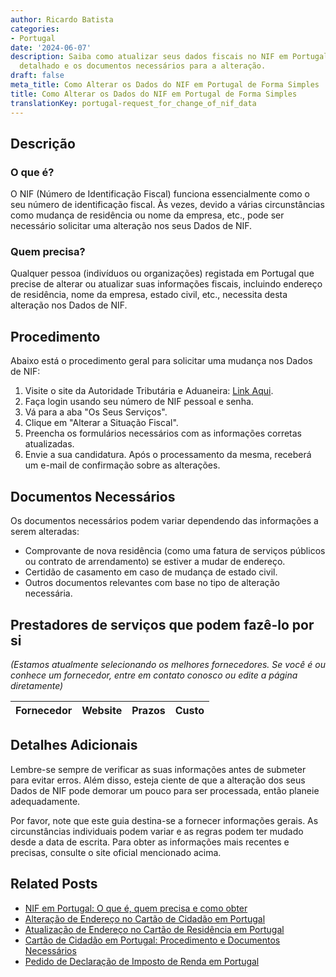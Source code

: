```yaml
---
author: Ricardo Batista
categories:
- Portugal
date: '2024-06-07'
description: Saiba como atualizar seus dados fiscais no NIF em Portugal. Veja o procedimento
  detalhado e os documentos necessários para a alteração.
draft: false
meta_title: Como Alterar os Dados do NIF em Portugal de Forma Simples
title: Como Alterar os Dados do NIF em Portugal de Forma Simples
translationKey: portugal-request_for_change_of_nif_data
---
```



## Descrição
### O que é?
O NIF (Número de Identificação Fiscal) funciona essencialmente como o seu número de identificação fiscal. Às vezes, devido a várias circunstâncias como mudança de residência ou nome da empresa, etc., pode ser necessário solicitar uma alteração nos seus Dados de NIF.

### Quem precisa?
Qualquer pessoa (indivíduos ou organizações) registada em Portugal que precise de alterar ou atualizar suas informações fiscais, incluindo endereço de residência, nome da empresa, estado civil, etc., necessita desta alteração nos Dados de NIF.

## Procedimento
Abaixo está o procedimento geral para solicitar uma mudança nos Dados de NIF:
1. Visite o site da Autoridade Tributária e Aduaneira: [Link Aqui](https://www.portaldasfinancas.gov.pt/at/html/index.html).
2. Faça login usando seu número de NIF pessoal e senha.
3. Vá para a aba "Os Seus Serviços".
4. Clique em "Alterar a Situação Fiscal".
5. Preencha os formulários necessários com as informações corretas atualizadas.
6. Envie a sua candidatura. Após o processamento da mesma, receberá um e-mail de confirmação sobre as alterações.

## Documentos Necessários
Os documentos necessários podem variar dependendo das informações a serem alteradas:
- Comprovante de nova residência (como uma fatura de serviços públicos ou contrato de arrendamento) se estiver a mudar de endereço.
- Certidão de casamento em caso de mudança de estado civil.
- Outros documentos relevantes com base no tipo de alteração necessária.

## Prestadores de serviços que podem fazê-lo por si
_(Estamos atualmente selecionando os melhores fornecedores. Se você é ou conhece um fornecedor, entre em contato conosco ou edite a página diretamente)_

| Fornecedor      |     Website     |     Prazos       |       Custo      |
| :-------------: | :-------------: |  :-------------: | :-------------: |

## Detalhes Adicionais
Lembre-se sempre de verificar as suas informações antes de submeter para evitar erros. Além disso, esteja ciente de que a alteração dos seus Dados de NIF pode demorar um pouco para ser processada, então planeie adequadamente.

Por favor, note que este guia destina-se a fornecer informações gerais. As circunstâncias individuais podem variar e as regras podem ter mudado desde a data de escrita. Para obter as informações mais recentes e precisas, consulte o site oficial mencionado acima.
## Related Posts

- [NIF em Portugal: O que é, quem precisa e como obter](https://tramitit.com/pt/guides/portugal/pedido_de_numero_de_identificacao_fiscal_(nif)/)
- [Alteração de Endereço no Cartão de Cidadão em Portugal](https://tramitit.com/pt/guides/portugal/alteracao_de_morada_no_cartao_de_cidadao/)
- [Atualização de Endereço no Cartão de Residência em Portugal](https://tramitit.com/pt/guides/portugal/alteracao_de_morada_do_titulo_de_residencia/)
- [Cartão de Cidadão em Portugal: Procedimento e Documentos Necessários](https://tramitit.com/pt/guides/portugal/pedido_de_cartao_de_cidadao/)
- [Pedido de Declaração de Imposto de Renda em Portugal](https://tramitit.com/pt/guides/portugal/pedido_de_declaracao_de_irs/)